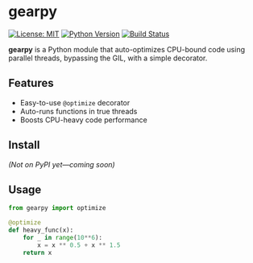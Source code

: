 # gearpy

[![License: MIT](https://img.shields.io/badge/License-MIT-blue.svg)](LICENSE)
[![Python Version](https://img.shields.io/badge/python-3.7%2B-blue)](https://www.python.org/)
[![Build Status](https://img.shields.io/badge/build-passing-brightgreen)](#)

**gearpy** is a Python module that auto-optimizes CPU-bound code using parallel threads, bypassing the GIL, with a simple decorator.

## Features
- Easy-to-use `@optimize` decorator
- Auto-runs functions in true threads
- Boosts CPU-heavy code performance

## Install
_(Not on PyPI yet—coming soon)_

## Usage
```python
from gearpy import optimize

@optimize
def heavy_func(x):
    for _ in range(10**6):
        x = x ** 0.5 + x ** 1.5
    return x
